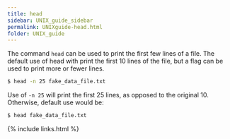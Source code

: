 ```yaml
---
title: head
sidebar: UNIX_guide_sidebar
permalink: UNIXguide-head.html
folder: UNIX_guide
---
```


<link rel="stylesheet" href="css/theme-blue.css">

The command `head` can be used to print the first few lines of a file.
The default use of head with print the first 10 lines of the file, but a flag
can be used to print more or fewer lines.
```bash
$ head -n 25 fake_data_file.txt
```
Use of `-n 25` will print the first 25 lines, as opposed to the original 10.
Otherwise, default use would be:
```bash
$ head fake_data_file.txt
```

{% include links.html %}

